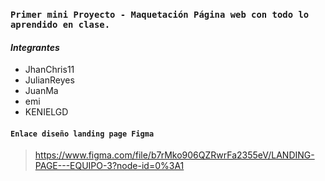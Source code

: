 ### `Primer mini Proyecto - Maquetación Página web con todo lo aprendido en clase.`

#### _Integrantes_

* JhanChris11
* JulianReyes
* JuanMa
* emi
* KENIELGD

#### `Enlace diseño landing page Figma`

> https://www.figma.com/file/b7rMko906QZRwrFa2355eV/LANDING-PAGE---EQUIPO-3?node-id=0%3A1